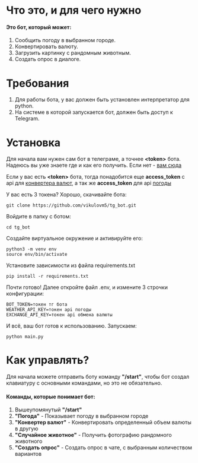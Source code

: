 # Что это, и для чего нужно
#### Это бот, который может:
1. Сообщить погоду в выбранном городе.
2. Конвертировать валюту.
3. Загрузить картинку с рандомным животным.
4. Создать опрос в диалоге.

# Требования
1. Для работы бота, у вас должен быть установлен интерпретатор для python.
2. На системе в которой запускается бот, должен быть доступ к Telegram.

# Установка
Для начала вам нужен сам бот в телеграме, а точнее **\<token\>** бота. Надеюсь вы уже знаете где и как его получить. Если нет - [вам сюда](https://core.telegram.org/bots)

Если у вас есть **\<token\>** бота, тогда понадобится еще **access_token** с api для [конвертера валют](https://apilayer.com/marketplace/exchangerates_data-api?utm_source=apilayermarketplace&utm_medium=featured), а так же **access_token** для api [погоды](https://home.openweathermap.org/)

У вас есть 3 токена? Хорошо, скачивайте бота:
```
git clone https://github.com/vikulovm5/tg_bot.git
```
Войдите в папку с ботом:
```
cd tg_bot
```
Создайте виртуальное окружение и активируйте его:
```
python3 -m venv env
source env/bin/activate
```
Установите зависимости из файла requirements.txt
```
pip install -r requirements.txt
```
Почти готово!
Далее откройте файл .env, и измените 3 строчки конфигурации:
```
BOT_TOKEN=токен тг бота
WEATHER_API_KEY=токен api погоды
EXCHANGE_API_KEY=токен api обмена валюты
```

И всё, ваш бот готов к использованию. Запускаем:
```
python main.py
```

# Как управлять?
Для начала можете отправить боту команду **"/start"**, чтобы бот создал клавиатуру с основными командами, но это не обязательно.

#### Команды, которые понимает бот:
1. Вышеупомянутый **"/start"**
1. **"Погода"** - Показывает погоду в выбранном городе
1. **"Конвертер валют"** - Конвертировать определенный объем валюты в другую
1. **"Случайное животное"** - Получить фотографию рандомного животного
1. **"Создать опрос"** - Создать опрос в чате, с выбранным количеством вариантов
